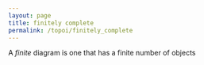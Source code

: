 ```yaml
---
layout: page
title: finitely complete
permalink: /topoi/finitely_complete
---
```

A _finite_ diagram is one that has a finite number of objects
